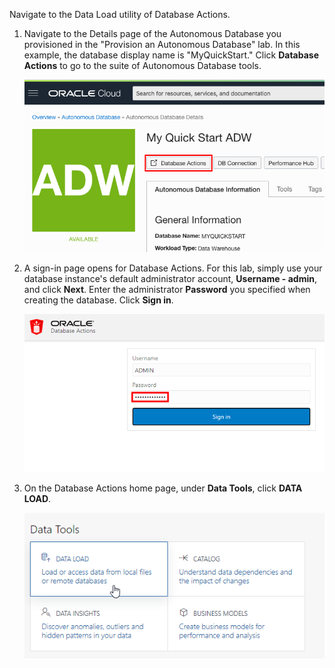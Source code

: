 <!---
AUTHORS: For expediency, this task uses the ADMIN user/password to open Database Actions. In your workshop, you might want to substitue a different user/password to open Database Actions.
--->

Navigate to the Data Load utility of Database Actions.

1. Navigate to the Details page of the Autonomous Database you provisioned in the "Provision an Autonomous Database" lab. In this example, the database display name is "MyQuickStart." Click **Database Actions** to go to the suite of Autonomous Database tools.

    ![Details page of your Autonomous Database](images/service-details.png " ")

2.  A sign-in page opens for Database Actions. For this lab, simply use your database instance's default administrator account, **Username - admin**, and click **Next**. Enter the administrator **Password** you specified when creating the database. Click **Sign in**.

    ![Enter the admin password.](./images/Picture100-16-password.png " ")

3. On the Database Actions home page, under **Data Tools**, click **DATA LOAD**.

    ![Click DATA LOAD](images/dataload.png)
